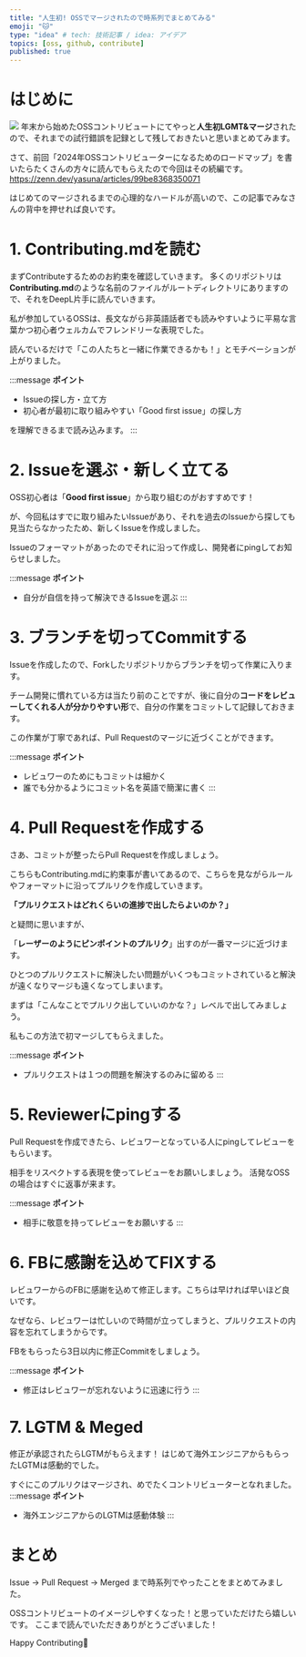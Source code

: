 ```yaml
---
title: "人生初! OSSでマージされたので時系列でまとめてみる"
emoji: "🐱"
type: "idea" # tech: 技術記事 / idea: アイデア
topics: [oss, github, contribute]
published: true
---
```

# はじめに
![](https://storage.googleapis.com/zenn-user-upload/07409a6046a0-20240109.jpg)
年末から始めたOSSコントリビュートにてやっと**人生初LGMT&マージ**されたので、それまでの試行錯誤を記録として残しておきたいと思いまとめてみます。

さて、前回「2024年OSSコントリビューターになるためのロードマップ」を書いたらたくさんの方々に読んでもらえたので今回はその続編です。
https://zenn.dev/yasuna/articles/99be8368350071

はじめてのマージされるまでの心理的なハードルが高いので、この記事でみなさんの背中を押せれば良いです。

# 1. Contributing.mdを読む
まずContributeするためのお約束を確認していきます。
多くのリポジトリは**Contributing.md**のような名前のファイルがルートディレクトリにありますので、それをDeepL片手に読んでいきます。

私が参加しているOSSは、長文ながら非英語話者でも読みやすいように平易な言葉かつ初心者ウェルカムでフレンドリーな表現でした。

読んでいるだけで「この人たちと一緒に作業できるかも！」とモチベーションが上がりました。

:::message
**ポイント**

- Issueの探し方・立て方
- 初心者が最初に取り組みやすい「Good first issue」の探し方

を理解できるまで読み込みます。
:::

# 2. Issueを選ぶ・新しく立てる
OSS初心者は「**Good first issue**」から取り組むのがおすすめです！

が、今回私はすでに取り組みたいIssueがあり、それを過去のIssueから探しても見当たらなかったため、新しくIssueを作成しました。

Issueのフォーマットがあったのでそれに沿って作成し、開発者にpingしてお知らせしました。

:::message
**ポイント**

- 自分が自信を持って解決できるIssueを選ぶ
:::

# 3. ブランチを切ってCommitする
Issueを作成したので、Forkしたリポジトリからブランチを切って作業に入ります。

チーム開発に慣れている方は当たり前のことですが、後に自分の**コードをレビューしてくれる人が分かりやすい形**で、自分の作業をコミットして記録しておきます。

この作業が丁寧であれば、Pull Requestのマージに近づくことができます。

:::message
**ポイント**
- レビュワーのためにもコミットは細かく
- 誰でも分かるようにコミット名を英語で簡潔に書く
:::

# 4. Pull Requestを作成する
さあ、コミットが整ったらPull Requestを作成しましょう。

こちらもContributing.mdに約束事が書いてあるので、こちらを見ながらルールやフォーマットに沿ってプルリクを作成していきます。

**「プルリクエストはどれくらいの進捗で出したらよいのか？」**

と疑問に思いますが、

「**レーザーのようにピンポイントのプルリク**」出すのが一番マージに近づけます。

ひとつのプルリクエストに解決したい問題がいくつもコミットされていると解決が遠くなりマージも遠くなってしまいます。

まずは「こんなことでプルリク出していいのかな？」レベルで出してみましょう。

私もこの方法で初マージしてもらえました。

:::message
**ポイント**
- プルリクエストは１つの問題を解決するのみに留める
:::

# 5. Reviewerにpingする
Pull Requestを作成できたら、レビュワーとなっている人にpingしてレビューをもらいます。

相手をリスペクトする表現を使ってレビューをお願いしましょう。
活発なOSSの場合はすぐに返事が来ます。

:::message
**ポイント**
- 相手に敬意を持ってレビューをお願いする
:::

# 6. FBに感謝を込めてFIXする
レビュワーからのFBに感謝を込めて修正します。こちらは早ければ早いほど良いです。

なぜなら、レビュワーは忙しいので時間が立ってしまうと、プルリクエストの内容を忘れてしまうからです。

FBをもらったら3日以内に修正Commitをしましょう。

:::message
**ポイント**
- 修正はレビュワーが忘れないように迅速に行う
:::

# 7. LGTM & Meged
修正が承認されたらLGTMがもらえます！
はじめて海外エンジニアからもらったLGTMは感動的でした。

すぐにこのプルリクはマージされ、めでたくコントリビューターとなれました。
:::message
**ポイント**
- 海外エンジニアからのLGTMは感動体験
:::

# まとめ
Issue → Pull Request → Merged まで時系列でやったことをまとめてみました。

OSSコントリビュートのイメージしやすくなった！と思っていただけたら嬉しいです。
ここまで読んでいただきありがとうございました！

Happy Contributing👋